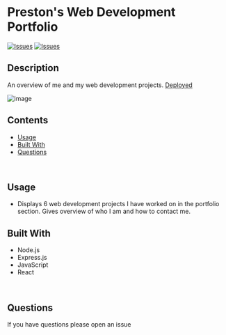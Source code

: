 # Preston's Web Development Portfolio
[![Issues](https://img.shields.io/github/issues/prestonrl/preston-portfolio)](https://github.com/prestonrl/preston-portfolio/issues) [![Issues](https://img.shields.io/github/contributors/prestonrl/preston-portfolio)](https://github.com/prestonrl/preston-portfolio/contributors) 
## Description


An overview of me and my web development projects. [Deployed](https://prestonrl.github.io/preston-portfolio/)

![image](https://user-images.githubusercontent.com/70044796/114296193-2780e600-9a67-11eb-9bef-c7ffaa409873.png)


## Contents
* [Usage](#Usage)
* [Built With](#Built-With)
* [Questions](#Questions)

<br />

## Usage
- Displays 6 web development projects I have worked on in the portfolio section. Gives overview of who I am and how to contact me.

## Built With
* Node.js
* Express.js
* JavaScript
* React

<br />

## Questions
If you have questions please open an issue